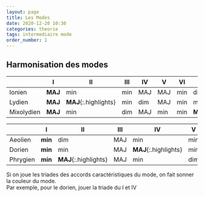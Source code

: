 ```yaml
---
layout: page
title: Les Modes
date: 2020-12-20 10:30
categories: theorie
tags: intermediaire mode
order_number: 1
---
```


## Harmonisation des modes

|            | I       | II                    | III | IV  | V   | VI  | VII                   |
|------------|---------|-----------------------|-----|-----|-----|-----|-----------------------|
| Ionien     | **MAJ** | min                   | min | MAJ | MAJ | min | dim                   |
| Lydien     | **MAJ** | **MAJ**{:.highlights} | min | dim | MAJ | min | min                   |
| Mixolydien | **MAJ** | min                   | dim | MAJ | min | min | **MAJ**{:.highlights} |

|          | I       | II                    | III | IV                    | V   | VI  | VII |
|----------|---------|-----------------------|-----|-----------------------|-----|-----|-----|
| Aeolien  | **min** | dim                   | MAJ | min                   | min | MAJ | MAJ |
| Dorien   | **min** | min                   | MAJ | **MAJ**{:.highlights} | min | dim | MAJ |
| Phrygien | **min** | **MAJ**{:.highlights} | MAJ | min                   | dim | MAJ | min |

Si on joue les triades des accords caractéristiques du mode, on fait sonner la couleur du mode.  
Par exemple, pour le dorien, jouer la triade du I et IV